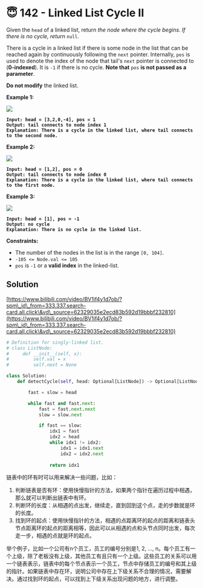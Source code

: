 # 😇 142 - Linked List Cycle II

Given the `head` of a linked list, return _the node where the cycle begins. If there is no cycle, return_ `null`.

There is a cycle in a linked list if there is some node in the list that can be reached again by continuously following the `next` pointer. Internally, `pos` is used to denote the index of the node that tail's `next` pointer is connected to (**0-indexed**). It is `-1` if there is no cycle. **Note that** `pos` **is not passed as a parameter**.

**Do not modify** the linked list.

&#x20;

**Example 1:**

![](https://assets.leetcode.com/uploads/2018/12/07/circularlinkedlist.png)

<pre><code><strong>Input: head = [3,2,0,-4], pos = 1
</strong><strong>Output: tail connects to node index 1
</strong><strong>Explanation: There is a cycle in the linked list, where tail connects to the second node.
</strong></code></pre>

**Example 2:**

![](https://assets.leetcode.com/uploads/2018/12/07/circularlinkedlist\_test2.png)

<pre><code><strong>Input: head = [1,2], pos = 0
</strong><strong>Output: tail connects to node index 0
</strong><strong>Explanation: There is a cycle in the linked list, where tail connects to the first node.
</strong></code></pre>

**Example 3:**

![](https://assets.leetcode.com/uploads/2018/12/07/circularlinkedlist\_test3.png)

<pre><code><strong>Input: head = [1], pos = -1
</strong><strong>Output: no cycle
</strong><strong>Explanation: There is no cycle in the linked list.
</strong></code></pre>

&#x20;

**Constraints:**

* The number of the nodes in the list is in the range `[0, 104]`.
* `-105 <= Node.val <= 105`
* `pos` is `-1` or a **valid index** in the linked-list.

## Solution

[https://www.bilibili.com/video/BV1if4y1d7ob/?spm\_id\_from=333.337.search-card.all.click\&vd\_source=62329035e2ecd83b592d19bbbf232810](https://www.bilibili.com/video/BV1if4y1d7ob/?spm\_id\_from=333.337.search-card.all.click\&vd\_source=62329035e2ecd83b592d19bbbf232810)

```python
# Definition for singly-linked list.
# class ListNode:
#     def __init__(self, x):
#         self.val = x
#         self.next = None

class Solution:
    def detectCycle(self, head: Optional[ListNode]) -> Optional[ListNode]:

        fast = slow = head

        while fast and fast.next:
            fast = fast.next.next
            slow = slow.next

            if fast == slow:
                idx1 = fast
                idx2 = head
                while idx1 != idx2:
                    idx1 = idx1.next
                    idx2 = idx2.next
                
                return idx1
```

链表中的环有时可以用来解决一些问题，比如：

1. 判断链表是否有环：使用快慢指针的方法，如果两个指针在遍历过程中相遇，那么就可以判断出链表中有环。
2. 判断环的长度：从相遇的点出发，继续走，直到回到这个点，走的步数就是环的长度。
3. 找到环的起点：使用快慢指针的方法，相遇的点距离环的起点的距离和链表头节点距离环的起点的距离相等，因此可以从相遇的点和头节点同时出发，每次走一步，相遇的点就是环的起点。

举个例子，比如一个公司有n个员工，员工的编号分别是1, 2, ..., n。每个员工有一个上级，除了老板没有上级，其他员工有且只有一个上级。这些员工的关系可以用一个链表表示，链表中的每个节点表示一个员工，节点中存储员工的编号和其上级的指针。如果链表中存在环，说明公司中存在上下级关系不合理的情况，需要解决。通过找到环的起点，可以找到上下级关系出现问题的地方，进行调整。
